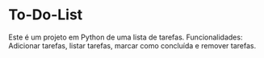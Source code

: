 # To-Do-List
Este é um projeto em Python de uma lista de tarefas. Funcionalidades: Adicionar tarefas, listar tarefas, marcar como concluída e remover tarefas.
